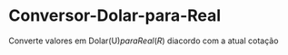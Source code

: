 # Conversor-Dolar-para-Real
Converte valores em Dolar(U$) para Real(R$) diacordo com a atual cotação
